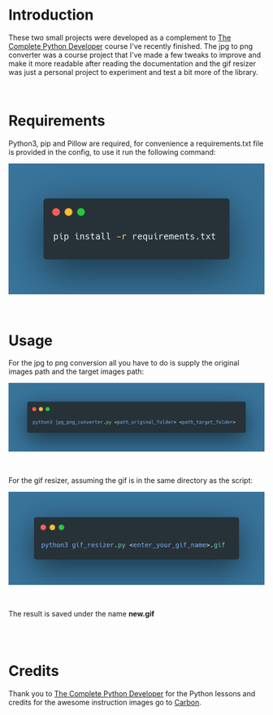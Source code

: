 # Introduction

These two small projects were developed as a complement to [The Complete Python Developer](https://www.udemy.com/course/complete-python-developer-zero-to-mastery/) course I've recently finished. The jpg to png converter was a course project that I've made a few tweaks to improve and make it more readable after reading the documentation and the gif resizer was just a personal project to experiment and test a bit more of the library.

<br/>

# Requirements

Python3, pip and  Pillow are required, for convenience a requirements.txt file is provided in the config, to use it run the following command:

<p align="center">
    <img width="640" src="https://raw.githubusercontent.com/dumiii/image-processing/master/images/install.png" alt="Download Instructions">
</p>

<br/>

# Usage

For the jpg to png conversion all you have to do is supply the original images path and the target images path:

<p align="center">
    <img width="640" src="https://raw.githubusercontent.com/dumiii/image-processing/master/images/jpg_png_convert.png" alt="JPG to PNG Instructions">
</p>

<br/>

For the gif resizer, assuming the gif is in the same directory as the script:

<p align="center">
    <img width="640" src="https://raw.githubusercontent.com/dumiii/image-processing/master/images/gif_resizer.png" alt="Gif Resizer Instructions">
</p>

<br />

The result is saved under the name **new.gif**


<br/>
<br/>

# Credits

Thank you to [The Complete Python Developer](https://www.udemy.com/course/complete-python-developer-zero-to-mastery/) for the Python lessons and credits for the awesome instruction images go to [Carbon](https://carbon.now.sh/).
